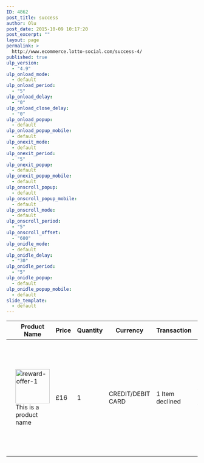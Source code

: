 ```yaml
---
ID: 4862
post_title: success
author: Olu
post_date: 2015-10-09 10:17:20
post_excerpt: ""
layout: page
permalink: >
  http://www.ecommerce.lotto-social.com/success-4/
published: true
ulp_version:
  - "4.9"
ulp_onload_mode:
  - default
ulp_onload_period:
  - "5"
ulp_onload_delay:
  - "0"
ulp_onload_close_delay:
  - "0"
ulp_onload_popup:
  - default
ulp_onload_popup_mobile:
  - default
ulp_onexit_mode:
  - default
ulp_onexit_period:
  - "5"
ulp_onexit_popup:
  - default
ulp_onexit_popup_mobile:
  - default
ulp_onscroll_popup:
  - default
ulp_onscroll_popup_mobile:
  - default
ulp_onscroll_mode:
  - default
ulp_onscroll_period:
  - "5"
ulp_onscroll_offset:
  - "600"
ulp_onidle_mode:
  - default
ulp_onidle_delay:
  - "30"
ulp_onidle_period:
  - "5"
ulp_onidle_popup:
  - default
ulp_onidle_popup_mobile:
  - default
slide_template:
  - default
---
```

<div class="woocommerce">
<table class="shop_table cart" cellspacing="0">
<thead>
<tr>
<th class="product-remove"></th>
<th class="product-name">Product Name</th>
<th class="product-price">Price</th>
<th class="product-quantity">Quantity</th>
<th class="product-currency">Currency</th>
<th class="product-transaction">Transaction</th>
<th></th>
</tr>
</thead>
<tbody>
<tr class="cart_item">
<td class="product-remove"></td>
<td class="product-name"><a href="http://www.ecommerce.lotto-social.com/product/burger/"><img class="attachment-shop_thumbnail wp-post-image" src="http://www.ecommerce.lotto-social.com/wp-content/uploads/reward-offer-11-90x90.jpg" alt="reward-offer-1" width="90" height="90" /></a> This is a product name</td>
<td class="product-price">£16</td>
<td class="product-quantity">1</td>
<td class="product-currency">CREDIT/DEBIT CARD</td>
<td class="product-transaction">1 Item declined</td>
<td>[tooltip style="yellow" position="top" shadow="no" rounded="no" size="default" title="" content="Tooltip text" behavior="hover" close="no" class=""][button] Hover me to open tooltip [/button][/tooltip]</td>
</tr>
</tbody>
</table>
</div>